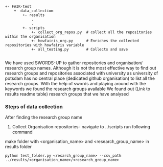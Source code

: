 ```
+- FAIR-test
    +- data_collection
        +- results
            .
            .
        +- scripts
            +- collect_org_repos.py  # collect all the repositories within the organisation 
            +- howfairis_org.py      # Enriches the collected repositories with howfairis variable
            +- all_testing.py        # Collects and save 
                     
```

We have used SWORDS-UP to gather repositories and organisation/ research group names. Although it is not the most effective way to find out 
research groups and repositories associated with university as university of potsdam has no central place (dedicated github organisation) to list
all the research groups. 
With the help of swords and playing around with the keywords we found the research groups available 
We found out (Link to results readme table) research groups that we have analysed 


### Steps of data collection 

After finding the research group name 

1. Collect Organisation repositories- navigate to  ../scripts 
run following command 


make folder with <organisation_name>
and <research_group_name> in results folder
```
python test_folder.py <resarch_group_name> --csv_path ../results/<organisation_name>/<research_group_name>
```



